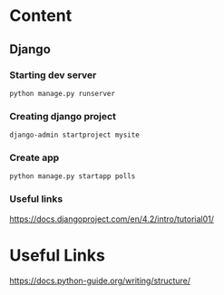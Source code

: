 # Content

## Django

### Starting dev server
```
python manage.py runserver
```

### Creating django project
```
django-admin startproject mysite
```

### Create app
```
python manage.py startapp polls
```

### Useful links
https://docs.djangoproject.com/en/4.2/intro/tutorial01/





# Useful Links

https://docs.python-guide.org/writing/structure/
